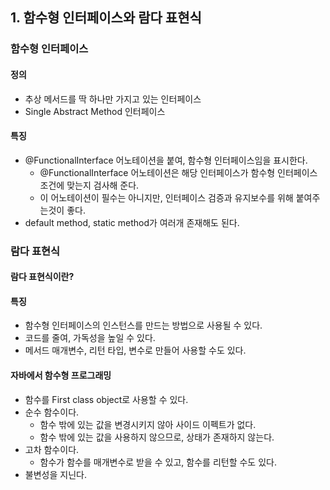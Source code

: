 
## 1. 함수형 인터페이스와 람다 표현식

### 함수형 인터페이스

#### 정의
- 추상 메서드를 딱 하나만 가지고 있는 인터페이스
- Single Abstract Method 인터페이스
  
#### 특징
- @FunctionalInterface 어노테이션을 붙여, 함수형 인터페이스임을 표시한다.
  - @FunctionalInterface 어노테이션은 해당 인터페이스가 함수형 인터페이스 조건에 맞는지 검사해 준다.
  - 이 어노테이션이 필수는 아니지만, 인터페이스 검증과 유지보수를 위해 붙여주는것이 좋다.
- default method, static method가 여러개 존재해도 된다.

### 람다 표현식

#### 람다 표현식이란?



#### 특징
- 함수형 인터페이스의 인스턴스를 만드는 방법으로 사용될 수 있다.
- 코드를 줄여, 가독성을 높일 수 있다.
- 메서드 매개변수, 리턴 타입, 변수로 만들어 사용할 수도 있다.

#### 자바에서 함수형 프로그래밍

- 함수를 First class object로 사용할 수 있다.
- 순수 함수이다.
  - 함수 밖에 있는 값을 변경시키지 않아 사이드 이펙트가 없다.
  - 함수 밖에 있는 값을 사용하지 않으므로, 상태가 존재하지 않는다. 
- 고차 함수이다.
  - 함수가 함수를 매개변수로 받을 수 있고, 함수를 리턴할 수도 있다.
- 불변성을 지닌다.
